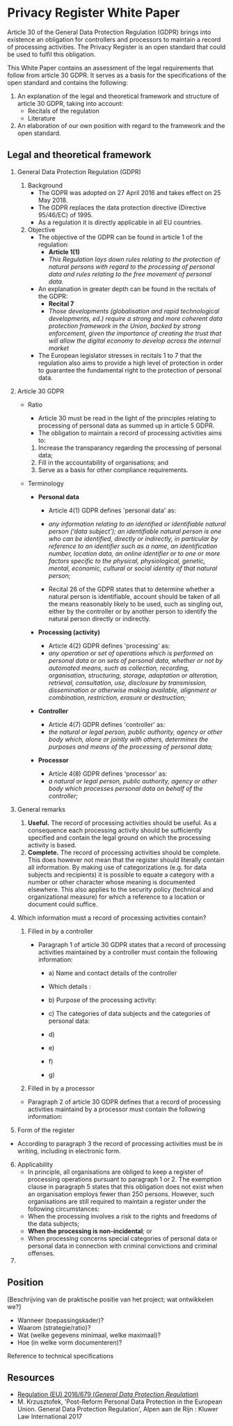 # Privacy Register White Paper

Article 30 of the General Data Protection Regulation (GDPR) brings into existence an obligation for controllers and processors to maintain a record of processing activities. The Privacy Register is an open standard that could be used to fulfil this obligation. 

This White Paper contains an assessment of the legal requirements that follow from article 30 GDPR. It serves as a basis for the specifications of the open standard and contains the following:

1. An explanation of the legal and theoretical framework and structure of article 30 GDPR, taking into account:
	- Recitals of the regulation
	- Literature
2. An elaboration of our own position with regard to the framework and the open standard.

## Legal and theoretical framework

1. General Data Protection Regulation (GDPR)	
	1. Background
		- The GDPR was adopted on 27 April 2016 and takes effect on 25 May 2018.
		- The GDPR replaces the data protection directive (Directive 95/46/EC) of 1995.
		- As a regulation it is directly applicable in all EU countries.
	2. Objective
		- The objective of the GDPR can be found in article 1 of the regulation:
			- **Article 1(1)**
			- *This Regulation lays down rules relating to the protection of natural persons with regard to the processing of personal data and rules relating to the free movement of personal data.*
		- An explanation in greater depth can be found in the recitals of the GDPR:
			- **Recital 7**
			- *Those developments (globalisation and rapid technological developments, ed.) require a strong and more coherent data protection framework in the Union, backed by strong enforcement, given the importance of creating the trust that will allow the digital economy to develop across the internal market*
		- The European legislator stresses in recitals 1 to 7 that the regulation also aims to provide a high level of protection in order to guarantee the fundamental right to the protection of personal data.

2. Article 30 GDPR

	- Ratio

		- Article 30 must be read in the light of the principles relating to processing of personal data as summed up in article 5 GDPR.
		- The obligation to maintain a record of processing activities aims to:
		1. Increase the transparancy regarding the processing of personal data; 
		2. Fill in the accountability of organisations; and
		3. Serve as a basis for other compliance requirements.

	- Terminology

		- **Personal data**

			- Article 4(1) GDPR defines 'personal data' as:
			- *any information relating to an identified or identifiable natural person (‘data subject’); an identifiable natural person is one who can be identified, directly or indirectly, in particular by reference to an identifier such as a name, an identification number, location data, an online identifier or to one or more factors specific to the physical, physiological, genetic, mental, economic, cultural or social identity of that natural person;*

			- Recital 26 of the GDPR states that to determine whether a natural person is identifiable, account should be taken of all the means reasonably likely to be used, such as singling out, either by the controller or by another person to identify the natural person directly or indirectly.

		- **Processing (activity)**

			- Article 4(2) GDPR defines 'processing' as: 
			- *any operation or set of operations which is performed on personal data or on sets of personal data, whether or not by automated means, such as collection, recording, organisation, structuring, storage, adaptation or alteration, retrieval, consultation, use, disclosure by transmission, dissemination or otherwise making available, alignment or combination, restriction, erasure or destruction;*

		- **Controller**

			- Article 4(7) GDPR defines 'controller' as:
			- *the natural or legal person, public authority, agency or other body which, alone or jointly with others, determines the purposes and means of the processing of personal data;*

		- **Processor**

			- Article 4(8) GDPR defines 'processor' as:
			- *a natural or legal person, public authority, agency or other body which processes personal data on behalf of the controller;*

3. General remarks
	1. **Useful.** The record of processing activities should be useful. As a consequence each processing activity should be sufficiently specified and contain the legal ground on which the processing activity is based.
	2. **Complete.** The record of processing activities should be complete. This does however not mean that the register should literally contain all information. By making use of categorizations (e.g. for data subjects and recipients) it is possible to equate a category with a number or other character whose meaning is documented elsewhere. This also applies to the security policy (technical and organizational measure) for which a reference to a location or document could suffice.

4. Which information must a record of processing activities contain?
	1. Filled in by a controller

		- Paragraph 1 of article 30 GDPR states that a record of processing activities maintained by a controller must contain the following information:

			- a) Name and contact details of the controller

			- Which details :



			- b) Purpose of the processing activity:

			- c) The categories of data subjects and the categories of personal data: 

			- d)

			- e)

			- f)

			- g)
	2. Filled in by a processor

	- Paragraph 2 of article 30 GDPR defines that a record of processing activities maintaind by a processor must contain the following information:

5. Form of the register
- According to paragraph 3 the record of processing activities must be in writing, including in electronic form.
6. Applicability
	- In principle, all organisations are obliged to keep a register of processing operations pursuant to paragraph 1 or 2. The exemption clause in paragraph 5 states that this obligation does not exist when an organisation employs fewer than 250 persons. However, such organisations are still required to maintain a register under the following circumstances:
     - When the processing involves a risk to the rights and freedoms of the data subjects;
     - **When the processing is non-incidental**; or
     - When processing concerns special categories of personal data or personal data in connection with criminal convictions and criminal offenses.
7. 

## Position

[Beschrijving van de praktische positie van het project; wat ontwikkelen we?]

- Wanneer (toepassingskader)?
- Waarom (strategie/ratio)?
- Wat (welke gegevens minimaal, welke maximaal)?
- Hoe (in welke vorm documenteren)?

Reference to technical specifications

## Resources

- [Regulation (EU) 2016/679 (*General Data Protection Regulation*)](http://eur-lex.europa.eu/legal-content/en/TXT/?uri=CELEX%3A32016R0679)
- M. Krzusztofek, 'Post-Reform Personal Data Protection in the European Union. General Data Protection Regulation', Alpen aan de Rijn : Kluwer Law International 2017